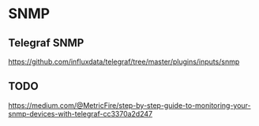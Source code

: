 # SNMP

## Telegraf SNMP



https://github.com/influxdata/telegraf/tree/master/plugins/inputs/snmp

## TODO

https://medium.com/@MetricFire/step-by-step-guide-to-monitoring-your-snmp-devices-with-telegraf-cc3370a2d247


